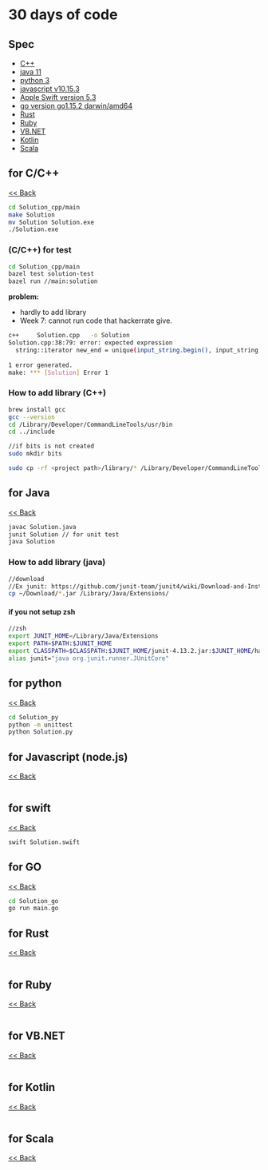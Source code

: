 # 30 days of code

## Spec

* [C++](##-for-C/C++)
* [java 11](##-for-Java)
* [python 3](##-for-Python)
* [javascript v10.15.3](##-for-Javascript-(node.js))
* [Apple Swift version 5.3](##-for-Swift)
* [go version go1.15.2 darwin/amd64](##-for-Go)
* [Rust](##-for-Rust)
* [Ruby](##-for-Ruby)
* [VB.NET](##-for-VB.NET)
* [Kotlin](##-for-Kotlin)
* [Scala](##-for-Scala)

## for C/C++

[<< Back](##-Spec)

```bash
cd Solution_cpp/main
make Solution
mv Solution Solution.exe
./Solution.exe
```

### (C/C++) for test

```bash
cd Solution_cpp/main
bazel test solution-test
bazel run //main:solution
```

**problem:**

* hardly to add library
* Week 7: cannot run code that hackerrate give.

```bash
c++     Solution.cpp   -o Solution
Solution.cpp:38:79: error: expected expression
  string::iterator new_end = unique(input_string.begin(), input_string.end(), [](const char &x, const char &y) {
                                                                              ^
1 error generated.
make: *** [Solution] Error 1
```

### How to add library (C++)

```bash
brew install gcc
gcc --version
cd /Library/Developer/CommandLineTools/usr/bin
cd ../include

//if bits is not created
sudo mkdir bits

sudo cp -rf <project path>/library/* /Library/Developer/CommandLineTools/usr/include/*
```

## for Java

[<< Back](##-Spec)

```bash
javac Solution.java
junit Solution // for unit test
java Solution
```

### How to add library (java)

```bash
//download
//Ex junit: https://github.com/junit-team/junit4/wiki/Download-and-Install
cp ~/Download/*.jar /Library/Java/Extensions/
```

#### if you not setup zsh

```zsh
//zsh
export JUNIT_HOME=/Library/Java/Extensions
export PATH=$PATH:$JUNIT_HOME
export CLASSPATH=$CLASSPATH:$JUNIT_HOME/junit-4.13.2.jar:$JUNIT_HOME/hamcrest-core-1.3.jar
alias junit="java org.junit.runner.JUnitCore"
```

## for python

[<< Back](##-Spec)

```bash
cd Solution_py
python -m unittest
python Solution.py
```

## for Javascript (node.js)

[<< Back](##-Spec)

```bash
```

## for swift

[<< Back](##-Spec)

```bash
swift Solution.swift
```

## for GO

[<< Back](##-Spec)

```bash
cd Solution_go
go run main.go
```

## for Rust

[<< Back](##-Spec)

```bash
```

## for Ruby

[<< Back](##-Spec)

```bash
```

## for VB.NET

[<< Back](##-Spec)

```bash
```

## for Kotlin

[<< Back](##-Spec)

```bash
```

## for Scala

[<< Back](##-Spec)

```bash
```
